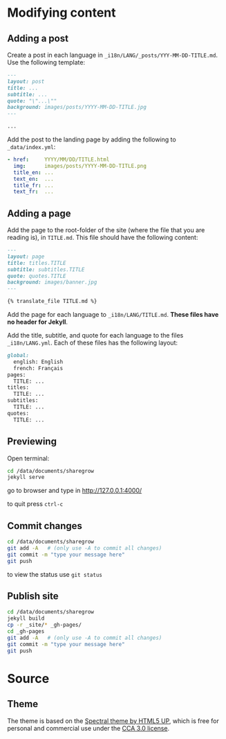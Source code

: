 
# Modifying content

## Adding a post

Create a post in each language in `_i18n/LANG/_posts/YYY-MM-DD-TITLE.md`. Use the following template:

```md
---
layout: post
title: ...
subtitle: ...
quote: "\"...\""
background: images/posts/YYYY-MM-DD-TITLE.jpg
---

...
```

Add the post to the landing page by adding the following to `_data/index.yml`:

```yml
- href:     YYYY/MM/DD/TITLE.html
  img:      images/posts/YYYY-MM-DD-TITLE.png
  title_en: ...
  text_en:  ...
  title_fr: ...
  text_fr:  ...
```

## Adding a page

Add the page to the root-folder of the site (where the file that you are reading is), in `TITLE.md`. This file should have the following content:

```md
---
layout: page
title: titles.TITLE
subtitle: subtitles.TITLE
quote: quotes.TITLE
background: images/banner.jpg
---

{% translate_file TITLE.md %}
```

Add the page for each language to `_i18n/LANG/TITLE.md`. **These files have no header for Jekyll**.

Add the title, subtitle, and quote for each language to the files `_i18n/LANG.yml`. Each of these files has the following layout:

```md
global:
  english: English
  french: Français
pages:
  TITLE: ...
titles:
  TITLE: ...
subtitles:
  TITLE: ...
quotes:
  TITLE: ...
```

## Previewing

Open terminal: 

```bash
cd /data/documents/sharegrow 
jekyll serve 
```
go to browser and type in http://127.0.0.1:4000/ 

to quit press `ctrl-c`

## Commit changes

```bash
cd /data/documents/sharegrow
git add -A   # (only use -A to commit all changes)
git commit -m "type your message here"
git push 
```

to view the status use `git status`

## Publish site

```bash 
cd /data/documents/sharegrow
jekyll build 
cp -r _site/* _gh-pages/ 
cd _gh-pages
git add -A   # (only use -A to commit all changes)
git commit -m "type your message here"
git push 
```
# Source

## Theme

The theme is based on the [Spectral theme by HTML5 UP](http://html5up.net/), which is free for personal and commercial use under the [CCA 3.0 license](html5up.net/license).


